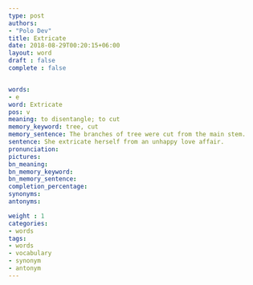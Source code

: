```yaml
---
type: post
authors:
- "Polo Dev"
title: Extricate
date: 2018-08-29T00:20:15+06:00
layout: word
draft : false
complete : false


words:
- e
word: Extricate
pos: v
meaning: to disentangle; to cut
memory_keyword: tree, cut
memory_sentence: The branches of tree were cut from the main stem.
sentence: She extricate herself from an unhappy love affair.
pronunciation:
pictures:
bn_meaning:
bn_memory_keyword:
bn_memory_sentence:
completion_percentage:
synonyms:
antonyms:

weight : 1
categories:
- words
tags:
- words
- vocabulary
- synonym
- antonym
---
```

